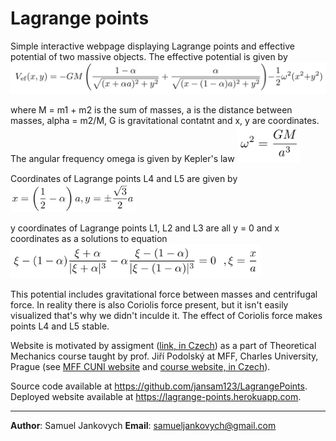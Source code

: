 # Lagrange points

Simple interactive webpage displaying Lagrange points and effective potential of two massive objects.
The effective potential is given by
<img src="./assets/images/Veff.jpg" width="700">

where M = m1 + m2 is the sum of masses, a is the distance between masses, alpha = m2/M, G is gravitational contatnt and x, y are coordinates.
The angular frequency omega is given by Kepler's law
<img src="./assets/images/kepler.jpg" width="100">

Coordinates of Lagrange points L4 and L5 are given by
<img src="./assets/images/Ly.jpg" width="200">

y coordinates of Lagrange points L1, L2 and L3 are all y = 0 and x coordinates as a solutions to equation
<img src="./assets/images/Lx.jpg" width="400">

This potential includes gravitational force between masses and centrifugal force.
In reality there is also Coriolis force present, but it isn't easily visualized that's why we didn't inculde it.
The effect of Coriolis force makes points L4 and L5 stable.

Website is motivated by assigment ([link, in Czech](assets/ukol.pdf)) as a part of Theoretical Mechanics course taught by prof. Jiří Podolský at MFF, Charles University, Prague (see [MFF CUNI website](https://www.mff.cuni.cz/en) and [course website, in Czech](http://utf.mff.cuni.cz/vyuka/OFY003/OFY003.htm)).

Source code available at https://github.com/jansam123/LagrangePoints.
Deployed website available at https://lagrange-points.herokuapp.com.

---

**Author**: Samuel Jankovych
**Email**: samueljankovych@gmail.com
